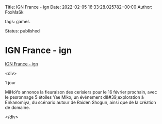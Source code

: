 Title: IGN France - ign
Date: 2022-02-05 16:33:28.025782+00:00
Author: FoxMaSk 

tags: games

Status: published





# IGN France - ign

[IGN France - ign](https://fr.ign.com/)

&lt;div&gt;

1 jour

MiHoYo annonce la fleuraison des cerisiers pour le 16 février prochain,
avec le pesronnage 5 étoiles Yae Miko, un événement d\&#39;exploration à
Enkanomiya, du scénario autour de Raiden Shogun, ainsi que de la
création de domaine.

&lt;/div&gt;
